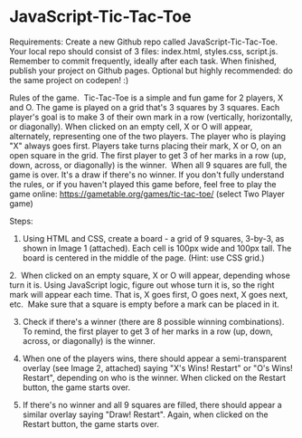 # JavaScript-Tic-Tac-Toe

Requirements: 
Create a new Github repo called JavaScript-Tic-Tac-Toe.
Your local repo should consist of 3 files: index.html, styles.css, script.js.
Remember to commit frequently, ideally after each task.
When finished, publish your project on Github pages.
Optional but highly recommended: do the same project on codepen! :)

Rules of the game. 
Tic-Tac-Toe is a simple and fun game for 2 players, X and O. The game is played on a grid that's 3 squares by 3 squares. Each player's goal is to make 3 of their own mark in a row (vertically, horizontally, or diagonally).
When clicked on an empty cell, X or O will appear, alternately, representing one of the two players. The player who is playing "X" always goes first. Players take turns placing their mark, X or O, on an open square in the grid. The first player to get 3 of her marks in a row (up, down, across, or diagonally) is the winner. 
When all 9 squares are full, the game is over. It's a draw if there's no winner.
If you don't fully understand the rules, or if you haven't played this game before, feel free to play the game online:
https://gametable.org/games/tic-tac-toe/
(select Two Player game)

Steps:
1. Using HTML and CSS, create a board - a grid of 9 squares, 3-by-3, as shown in Image 1 (attached). Each cell is 100px wide and 100px tall. The board is centered in the middle of the page. (Hint: use CSS grid.)

2.  When clicked on an empty square, X or O will appear, depending whose turn it is. Using JavaScript logic, figure out whose turn it is, so the right mark will appear each time. That is, X goes first, O goes next, X goes next, etc.  Make sure that a square is empty before a mark can be placed in it.

3. Check if there's a winner (there are 8 possible winning combinations). To remind, the first player to get 3 of her marks in a row (up, down, across, or diagonally) is the winner. 

4. When one of the players wins, there should appear a semi-transparent overlay (see Image 2, attached) saying "X's Wins! Restart" or "O's Wins! Restart", depending on who is the winner. When clicked on the Restart button, the game starts over.

5. If there's no winner and all 9 squares are filled, there should appear a similar overlay saying "Draw! Restart". Again, when clicked on the Restart button, the game starts over.
